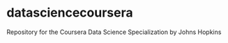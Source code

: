 datasciencecoursera
=========================

Repository for the Coursera Data Science Specialization by Johns Hopkins
